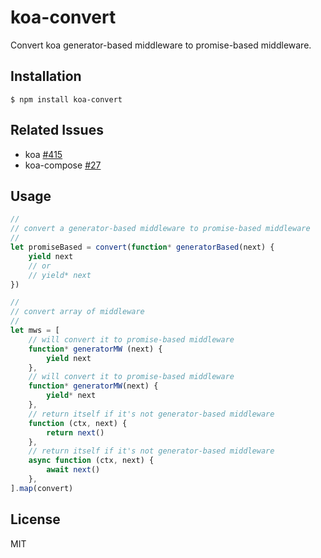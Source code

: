 
# koa-convert

Convert koa generator-based middleware to promise-based middleware.

## Installation

```
$ npm install koa-convert
```

## Related Issues

* koa [#415](https://github.com/koajs/koa/issues/415)
* koa-compose [#27](https://github.com/koajs/compose/pull/27)

## Usage

```js
//
// convert a generator-based middleware to promise-based middleware
//
let promiseBased = convert(function* generatorBased(next) {
    yield next
    // or
    // yield* next
})

//
// convert array of middleware
//
let mws = [
    // will convert it to promise-based middleware
    function* generatorMW (next) {
        yield next
    },
    // will convert it to promise-based middleware
    function* generatorMW(next) {
        yield* next
    },
    // return itself if it's not generator-based middleware
    function (ctx, next) {
        return next()
    },
    // return itself if it's not generator-based middleware
    async function (ctx, next) {
        await next()
    },
].map(convert)
```

## License

MIT
